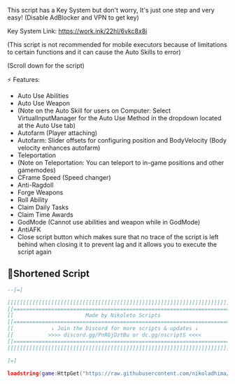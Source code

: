 This script has a Key System but don't worry, It's just one step and very easy! (Disable AdBlocker and VPN to get key)

Key System Link: https://work.ink/22hl/6vkc8x8i

(This script is not recommended for mobile executors because of limitations to certain functions and it can cause the Auto Skills to error)

(Scroll down for the script)

⚡ Features:
- Auto Use Abilities
- Auto Use Weapon
- (Note on the Auto Skill for users on Computer: Select VirtualInputManager for the Auto Use Method in the dropdown located at the Auto Use tab)
- Autofarm (Player attaching)
- Autofarm: Slider offsets for configuring position and BodyVelocity (Body velocity enhances autofarm)
- Teleportation
- (Note on Teleportation: You can teleport to in-game positions and other gamemodes)
- CFrame Speed (Speed changer)
- Anti-Ragdoll
- Forge Weapons
- Roll Ability
- Claim Daily Tasks
- Claim Time Awards
- GodMode (Cannot use abilities and weapon while in GodMode)
- AntiAFK
- Close script button which makes sure that no trace of the script is left behind when closing it to prevent lag and it allows you to execute the script again

## 🔌Shortened Script
```lua
--[=[

[[[[[[[[[[[[[[[[[[[[[[[[[[[[[[[[[[[[[]]]]]]]]]]]]]]]]]]]]]]]]]]]]]]]]]]]]]]
[[=======================================================================]]
[[                       Made by Nikoleto Scripts                        ]]
[[=======================================================================]]
[[            ↓ Join the Discord for more scripts & updates ↓            ]]
[[           >>>> discord.gg/PnRGjDztBu or dc.gg/nscriptS <<<<           ]]
[[=======================================================================]]
[[[[[[[[[[[[[[[[[[[[[[[[[[[[[[[[[[[[[]]]]]]]]]]]]]]]]]]]]]]]]]]]]]]]]]]]]]]

]=]

loadstring(game:HttpGet("https://raw.githubusercontent.com/nikoladhima/Duel-Warriors/refs/heads/main/Script"))()
```
<br/>
